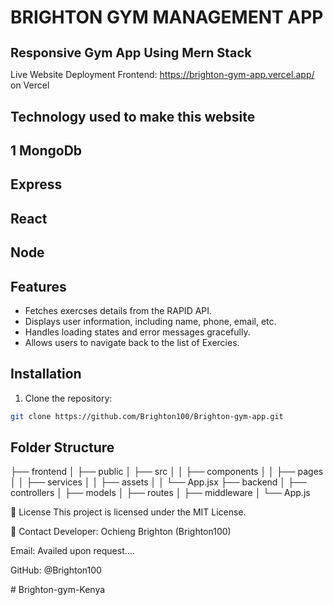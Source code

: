 # BRIGHTON GYM MANAGEMENT APP
<h1 style="font-size:20px">Responsive Gym App Using Mern Stack</h1>

Live Website Deployment 
Frontend: https://brighton-gym-app.vercel.app/ on Vercel
## Technology used to make this website

 ## 1 MongoDb
 ## Express
 ## React
 ## Node

## Features

- Fetches exercses details from the RAPID API.
- Displays user information, including name, phone, email,  etc.
- Handles loading states and error messages gracefully.
- Allows users to navigate back to the list of Exercies.

## Installation

1. Clone the repository:

```bash
git clone https://github.com/Brighton100/Brighton-gym-app.git
```

 ## Folder Structure

 
├── frontend
│   ├── public
│   ├── src
│   │   ├── components
│   │   ├── pages
│   │   ├── services
│   │   ├── assets
│   │   └── App.jsx
├── backend
│   ├── controllers
│   ├── models
│   ├── routes
│   ├── middleware
│   └── App.js



📃 License
This project is licensed under the MIT License.

📩 Contact
Developer: Ochieng Brighton (Brighton100)

Email: Availed upon request....

GitHub: @Brighton100


#   B r i g h t o n - g y m - K e n y a  
 